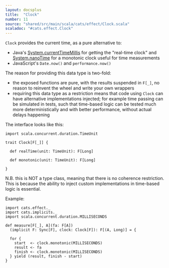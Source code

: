 ```yaml
---
layout: docsplus
title:  "Clock"
number: 11
source: "shared/src/main/scala/cats/effect/Clock.scala"
scaladoc: "#cats.effect.Clock"
---
```


`Clock` provides the current time, as a pure alternative to:

- Java's [System.currentTimeMillis](https://docs.oracle.com/javase/8/docs/api/java/lang/System.html#currentTimeMillis--)
  for getting the "real-time clock" and
  [System.nanoTime](https://docs.oracle.com/javase/8/docs/api/java/lang/System.html#nanoTime--)
  for a monotonic clock useful for time measurements
- JavaScript's `Date.now()` and `performance.now()` 
  
The reason for providing this data type is two-fold:

- the exposed functions are pure, with the results suspended in `F[_]`,
  no reason to reinvent the wheel and write your own wrappers
- requiring this data type as a restriction means that code using
  `Clock` can have alternative implementations injected; for example
  time passing can be simulated in tests, such that time-based logic
  can be tested much more deterministically and with better performance,
  without actual delays happening
  
The interface looks like this:

```tut:silent
import scala.concurrent.duration.TimeUnit

trait Clock[F[_]] {

  def realTime(unit: TimeUnit): F[Long]

  def monotonic(unit: TimeUnit): F[Long]
  
}
```

N.B. this is NOT a type class, meaning that there is no coherence restriction. 
This is because the ability to inject custom implementations in time-based
logic is essential.

Example:

```tut:reset:silent
import cats.effect._
import cats.implicits._
import scala.concurrent.duration.MILLISECONDS

def measure[F[_], A](fa: F[A])
  (implicit F: Sync[F], clock: Clock[F]): F[(A, Long)] = {
  
  for {
    start  <- clock.monotonic(MILLISECONDS)
    result <- fa
    finish <- clock.monotonic(MILLISECONDS)
  } yield (result, finish - start)
}
```
